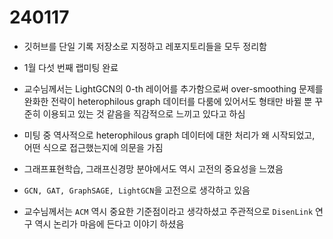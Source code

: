 # 240117

- 깃허브를 단일 기록 저장소로 지정하고 레포지토리들을 모두 정리함 

- 1월 다섯 번째 랩미팅 완료

- 교수님께서는 LightGCN의 0-th 레이어를 추가함으로써 over-smoothing 문제를 완화한 전략이 heterophilous graph 데이터를 다룸에 있어서도 형태만 바뀔 뿐 꾸준히 이용되고 있는 것 같음을 직감적으로 느끼고 있다고 하심 

- 미팅 중 역사적으로 heterophilous graph 데이터에 대한 처리가 왜 시작되었고, 어떤 식으로 접근했는지에 의문을 가짐 

- 그래프표현학습, 그래프신경망 분야에서도 역시 고전의 중요성을 느꼈음

- `GCN, GAT, GraphSAGE, LightGCN`을 고전으로 생각하고 있음 

- 교수님께서는 `ACM` 역시 중요한 기준점이라고 생각하셨고 주관적으로 `DisenLink` 연구 역시 논리가 마음에 든다고 이야기 하셨음